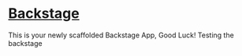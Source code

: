 # [Backstage](https://backstage.io)

This is your newly scaffolded Backstage App, Good Luck!
Testing the backstage
